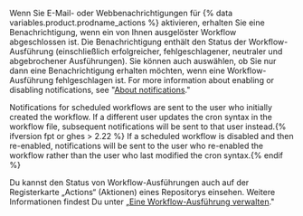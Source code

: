 Wenn Sie E-Mail- oder Webbenachrichtigungen für {% data variables.product.prodname_actions %} aktivieren, erhalten Sie eine Benachrichtigung, wenn ein von Ihnen ausgelöster Workflow abgeschlossen ist. Die Benachrichtigung enthält den Status der Workflow-Ausführung (einschließlich erfolgreicher, fehlgeschlagener, neutraler und abgebrochener Ausführungen). Sie können auch auswählen, ob Sie nur dann eine Benachrichtigung erhalten möchten, wenn eine Workflow-Ausführung fehlgeschlagen ist. For more information about enabling or disabling notifications, see "[About notifications](/account-and-profile/managing-subscriptions-and-notifications-on-github/setting-up-notifications/about-notifications)."

Notifications for scheduled workflows are sent to the user who initially created the workflow. If a different user updates the cron syntax in the workflow file, subsequent notifications will be sent to that user instead.{% ifversion fpt or ghes > 2.22 %} If a scheduled workflow is disabled and then re-enabled, notifications will be sent to the user who re-enabled the workflow rather than the user who last modified the cron syntax.{% endif %}

Du kannst den Status von Workflow-Ausführungen auch auf der Registerkarte „Actions“ (Aktionen) eines Repositorys einsehen. Weitere Informationen findest Du unter „[Eine Workflow-Ausführung verwalten](/actions/automating-your-workflow-with-github-actions/managing-a-workflow-run)."
